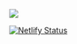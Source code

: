 <img align="center" src="https://github.com/rohitranjan753/RohitRanjanPortfolio.github.io/blob/main/img/projects/rohit_portfolio.png">

[![Netlify Status](https://api.netlify.com/api/v1/badges/107d7648-dd15-45d9-9637-2d13681b5f2c/deploy-status)](https://app.netlify.com/sites/victoreke/deploys)
